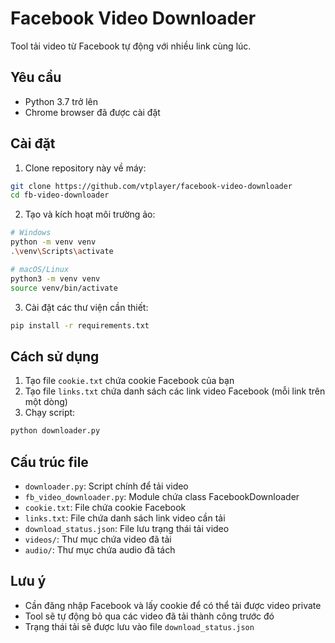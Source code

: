 # Facebook Video Downloader

Tool tải video từ Facebook tự động với nhiều link cùng lúc.

## Yêu cầu

- Python 3.7 trở lên
- Chrome browser đã được cài đặt

## Cài đặt

1. Clone repository này về máy:
```bash
git clone https://github.com/vtplayer/facebook-video-downloader
cd fb-video-downloader
```

2. Tạo và kích hoạt môi trường ảo:
```bash
# Windows
python -m venv venv
.\venv\Scripts\activate

# macOS/Linux
python3 -m venv venv
source venv/bin/activate
```

3. Cài đặt các thư viện cần thiết:
```bash
pip install -r requirements.txt
```

## Cách sử dụng

1. Tạo file `cookie.txt` chứa cookie Facebook của bạn
2. Tạo file `links.txt` chứa danh sách các link video Facebook (mỗi link trên một dòng)
3. Chạy script:
```bash
python downloader.py
```

## Cấu trúc file

- `downloader.py`: Script chính để tải video
- `fb_video_downloader.py`: Module chứa class FacebookDownloader
- `cookie.txt`: File chứa cookie Facebook
- `links.txt`: File chứa danh sách link video cần tải
- `download_status.json`: File lưu trạng thái tải video
- `videos/`: Thư mục chứa video đã tải
- `audio/`: Thư mục chứa audio đã tách

## Lưu ý

- Cần đăng nhập Facebook và lấy cookie để có thể tải được video private
- Tool sẽ tự động bỏ qua các video đã tải thành công trước đó
- Trạng thái tải sẽ được lưu vào file `download_status.json`
